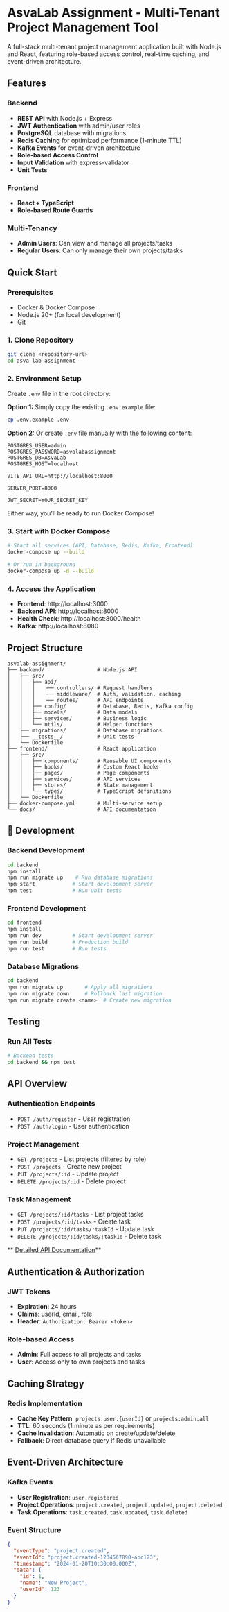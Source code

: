 # AsvaLab Assignment - Multi-Tenant Project Management Tool

A full-stack multi-tenant project management application built with Node.js and React, featuring role-based access control, real-time caching, and event-driven architecture.

## Features

### Backend
- **REST API** with Node.js + Express
- **JWT Authentication** with admin/user roles
- **PostgreSQL** database with migrations
- **Redis Caching** for optimized performance (1-minute TTL)
- **Kafka Events** for event-driven architecture
- **Role-based Access Control**
- **Input Validation** with express-validator
- **Unit Tests**

### Frontend
- **React + TypeScript**
- **Role-based Route Guards**

### Multi-Tenancy
- **Admin Users**: Can view and manage all projects/tasks
- **Regular Users**: Can only manage their own projects/tasks

## Quick Start

### Prerequisites
- Docker & Docker Compose
- Node.js 20+ (for local development)
- Git

### 1. Clone Repository
```bash
git clone <repository-url>
cd asva-lab-assignment
```

### 2. Environment Setup
Create `.env` file in the root directory:

**Option 1:** Simply copy the existing `.env.example` file:
```bash
cp .env.example .env
```

**Option 2:** Or create `.env` file manually with the following content:
```env
POSTGRES_USER=admin
POSTGRES_PASSWORD=asvalabassignment
POSTGRES_DB=AsvaLab
POSTGRES_HOST=localhost

VITE_API_URL=http://localhost:8000

SERVER_PORT=8000

JWT_SECRET=YOUR_SECRET_KEY
```

Either way, you'll be ready to run Docker Compose!

### 3. Start with Docker Compose
```bash
# Start all services (API, Database, Redis, Kafka, Frontend)
docker-compose up --build

# Or run in background
docker-compose up -d --build
```

### 4. Access the Application
- **Frontend**: http://localhost:3000
- **Backend API**: http://localhost:8000
- **Health Check**: http://localhost:8000/health
- **Kafka**: http://localhost:8080

## Project Structure

```
asvalab-assignment/
├── backend/                 # Node.js API
│   ├── src/
│   │   ├── api/
│   │   │   ├── controllers/ # Request handlers
│   │   │   ├── middleware/  # Auth, validation, caching
│   │   │   └── routes/      # API endpoints
│   │   ├── config/          # Database, Redis, Kafka config
│   │   ├── models/          # Data models
│   │   ├── services/        # Business logic
│   │   └── utils/           # Helper functions
│   ├── migrations/          # Database migrations
│   ├── __tests__/           # Unit tests
│   └── Dockerfile
├── frontend/                # React application
│   ├── src/
│   │   ├── components/      # Reusable UI components
│   │   ├── hooks/           # Custom React hooks
│   │   ├── pages/           # Page components
│   │   ├── services/        # API services
│   │   ├── stores/          # State management
│   │   └── types/           # TypeScript definitions
│   └── Dockerfile
├── docker-compose.yml       # Multi-service setup
└── docs/                    # API documentation
```

## 🔧 Development

### Backend Development
```bash
cd backend
npm install
npm run migrate up    # Run database migrations
npm start            # Start development server
npm test             # Run unit tests
```

### Frontend Development
```bash
cd frontend
npm install
npm run dev          # Start development server
npm run build        # Production build
npm run test         # Run tests
```

### Database Migrations
```bash
cd backend
npm run migrate up       # Apply all migrations
npm run migrate down     # Rollback last migration
npm run migrate create <name>  # Create new migration
```

## Testing

### Run All Tests
```bash
# Backend tests
cd backend && npm test
```

## API Overview

### Authentication Endpoints
- `POST /auth/register` - User registration
- `POST /auth/login` - User authentication

### Project Management
- `GET /projects` - List projects (filtered by role)
- `POST /projects` - Create new project
- `PUT /projects/:id` - Update project
- `DELETE /projects/:id` - Delete project

### Task Management
- `GET /projects/:id/tasks` - List project tasks
- `POST /projects/:id/tasks` - Create task
- `PUT /projects/:id/tasks/:taskId` - Update task
- `DELETE /projects/:id/tasks/:taskId` - Delete task

** [Detailed API Documentation](docs/API.md)**

## Authentication & Authorization

### JWT Tokens
- **Expiration**: 24 hours
- **Claims**: userId, email, role
- **Header**: `Authorization: Bearer <token>`

### Role-based Access
- **Admin**: Full access to all projects and tasks
- **User**: Access only to own projects and tasks

## Caching Strategy

### Redis Implementation
- **Cache Key Pattern**: `projects:user:{userId}` or `projects:admin:all`
- **TTL**: 60 seconds (1 minute as per requirements)
- **Cache Invalidation**: Automatic on create/update/delete
- **Fallback**: Direct database query if Redis unavailable

## Event-Driven Architecture

### Kafka Events
- **User Registration**: `user.registered`
- **Project Operations**: `project.created`, `project.updated`, `project.deleted`
- **Task Operations**: `task.created`, `task.updated`, `task.deleted`

### Event Structure
```json
{
  "eventType": "project.created",
  "eventId": "project.created-1234567890-abc123",
  "timestamp": "2024-01-20T10:30:00.000Z",
  "data": {
    "id": 1,
    "name": "New Project",
    "userId": 123
  }
}
